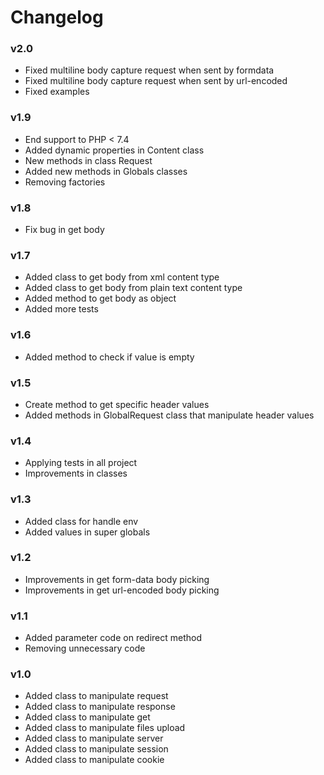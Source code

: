 # Changelog

### v2.0
* Fixed multiline body capture request when sent by formdata
* Fixed multiline body capture request when sent by url-encoded
* Fixed examples

### v1.9
* End support to PHP < 7.4
* Added dynamic properties in Content class
* New methods in class Request
* Added new methods in Globals classes
* Removing factories

### v1.8
* Fix bug in get body

### v1.7
* Added class to get body from xml content type
* Added class to get body from plain text content type
* Added method to get body as object
* Added more tests

### v1.6
* Added method to check if value is empty

### v1.5
* Create method to get specific header values
* Added methods in GlobalRequest class that manipulate header values

### v1.4
* Applying tests in all project
* Improvements in classes

### v1.3
* Added class for handle env
* Added values in super globals

### v1.2
* Improvements in get form-data body picking
* Improvements in get url-encoded body picking

### v1.1
* Added parameter code on redirect method
* Removing unnecessary code

### v1.0
* Added class to manipulate request
* Added class to manipulate response
* Added class to manipulate get
* Added class to manipulate files upload
* Added class to manipulate server
* Added class to manipulate session
* Added class to manipulate cookie
